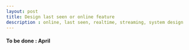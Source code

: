 ```yaml
---
layout: post
title: Design last seen or online feature
description : online, last seen, realtime, streaming, system design
---
```


#### To be done : April
